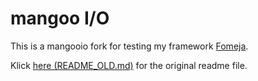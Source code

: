 mangoo I/O
================

This is a mangooio fork for testing my framework
[Fomeja](https://github.com/razr69/fomeja/tree/master).

Klick [here (README_OLD.md)](README_OLD.md) for the original readme file.
